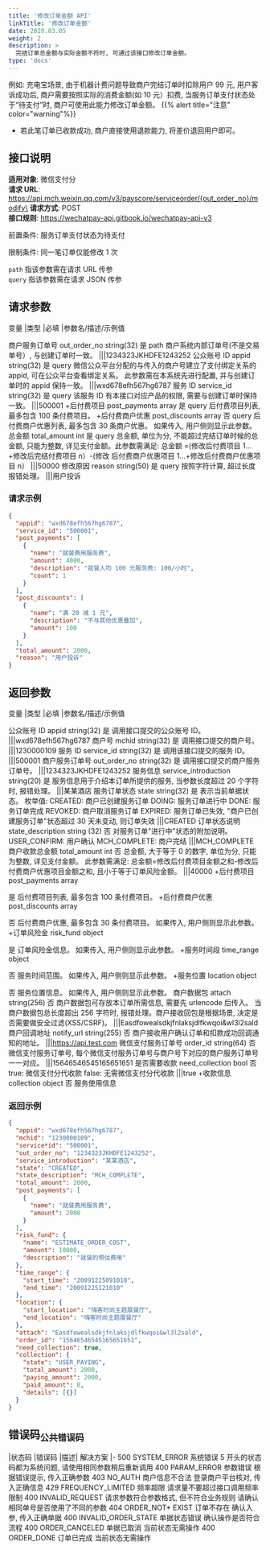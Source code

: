 ```yaml
---
title: '修改订单金额 API'
linkTitle: '修改订单金额'
date: 2020.03.05
weight: 2
description: >
  完结订单总金额与实际金额不符时, 可通过该接口修改订单金额。
type: 'docs'
---
```


例如: 充电宝场景, 由于机器计费问题导致商户完结订单时扣除用户 99 元, 用户客诉成功后, 商户需要按照实际的消费金额(如 10 元）扣费, 当服务订单支付状态处于“待支付”时, 商户可使用此能力修改订单金额。
{{% alert title="注意" color="warning"%}}

- 若此笔订单已收款成功, 商户直接使用退款能力, 将差价退回用户即可。

## 接口说明

**适用对象**: 微信支付分\
**请求 URL**: https://api.mch.weixin.qq.com/v3/payscore/serviceorder/{out_order_no}/modify\
**请求方式**: POST\
**接口规则**: https://wechatpay-api.gitbook.io/wechatpay-api-v3

前置条件: 服务订单支付状态为待支付

限制条件: 同一笔订单仅能修改 1 次

`path` 指该参数需在请求 URL 传参\
`query` 指该参数需在请求 JSON 传参

## 请求参数

变量 |类型 |必填 |参数名/描述/示例值

商户服务订单号 out_order_no string(32) 是 path 商户系统内部订单号(不是交易单号）, 与创建订单时一致。
|||1234323JKHDFE1243252
公众账号 ID appid string(32) 是 query 微信公众平台分配的与传入的商户号建立了支付绑定关系的 appid, 可在公众平台查看绑定关系。
此参数需在本系统先进行配置, 并与创建订单时的 appid 保持一致。
|||wxd678efh567hg6787
服务 ID service_id string(32) 是 query 该服务 ID 有本接口对应产品的权限, 需要与创建订单时保持一致。
|||500001 +后付费项目 post_payments array 是 query 后付费项目列表, 最多包含 100 条付费项目。 +后付费商户优惠 post_discounts array 否 query 后付费商户优惠列表, 最多包含 30 条商户优惠。
如果传入, 用户侧则显示此参数。
总金额 total_amount int 是 query 总金额, 单位为分, 不能超过完结订单时候的总金额, 只能为整数, 详见支付金额。此参数需满足: 总金额 =(修改后付费项目 1…+修改后完结付费项目 n）-(修改 后付费商户优惠项目 1…+修改后付费商户优惠项目 n）
|||50000
修改原因 reason string(50) 是 query 按照字符计算, 超过长度报错处理。
|||用户投诉

### 请求示例

```json
{
  "appid": "wxd678efh567hg6787",
  "service_id": "500001",
  "post_payments": [
    {
      "name": "就餐费用服务费",
      "amount": 4000,
      "description": "就餐人均 100 元服务费: 100/小时",
      "count": 1
    }
  ],
  "post_discounts": [
    {
      "name": "满 20 减 1 元",
      "description": "不与其他优惠叠加",
      "amount": 100
    }
  ],
  "total_amount": 2000,
  "reason": "用户投诉"
}
```

## 返回参数

变量 |类型 |必填 |参数名/描述/示例值

公众账号 ID appid string(32) 是 调用接口提交的公众账号 ID。
|||wxd678efh567hg6787
商户号 mchid string(32) 是 调用接口提交的商户号。
|||1230000109
服务 ID service_id string(32) 是 调用该接口提交的服务 ID。
|||500001
商户服务订单号 out_order_no string(32) 是 调用接口提交的商户服务订单号。
|||1234323JKHDFE1243252
服务信息 service_introduction string(20) 是 服务信息用于介绍本订单所提供的服务, 当参数长度超过 20 个字符时, 报错处理。
|||某某酒店
服务订单状态 state string(32) 是 表示当前单据状态。
枚举值:
CREATED: 商户已创建服务订单
DOING: 服务订单进行中
DONE: 服务订单完成
REVOKED: 商户取消服务订单
EXPIRED: 服务订单已失效, "商户已创建服务订单"状态超过 30 天未变动, 则订单失效
|||CREATED
订单状态说明 state_description string
(32) 否 对服务订单"进行中"状态的附加说明。
USER_CONFIRM: 用户确认
MCH_COMPLETE: 商户完结
|||MCH_COMPLETE
商户收款总金额 total_amount int 否 总金额, 大于等于 0 的数字, 单位为分, 只能为整数, 详见支付金额。
此参数需满足: 总金额=修改后付费项目金额之和-修改后付费商户优惠项目金额之和, 且小于等于订单风险金额。
|||40000 +后付费项目 post_payments
array

是 后付费项目列表, 最多包含 100 条付费项目。 +后付费商户优惠 post_discounts
array

否 后付费商户优惠, 最多包含 30 条付费项目。
如果传入, 用户侧则显示此参数。 +订单风险金 risk_fund
object

是 订单风险金信息。
如果传入, 用户侧则显示此参数。 +服务时间段 time_range
object

否 服务时间范围。
如果传入, 用户侧则显示此参数。 +服务位置 location
object

否 服务位置信息。
如果传入, 用户侧则显示此参数。
商户数据包 attach string(256) 否 商户数据包可存放本订单所需信息, 需要先 urlencode 后传入。
当商户数据包总长度超出 256 字符时, 报错处理。商户接收回包是根据场景, 决定是否需要做安全过滤(XSS/CSRF)。
|||Easdfowealsdkjfnlaksjdlfkwqoi&wl3l2sald
商户回调地址 notify_url string(255) 否 商户接收用户确认订单和扣款成功回调通知的地址。
|||https://api.test.com
微信支付服务订单号 order_id string(64) 否 微信支付服务订单号, 每个微信支付服务订单号与商户号下对应的商户服务订单号一一对应。
|||15646546545165651651
是否需要收款 need_collection bool 否 true: 微信支付分代收款
false: 无需微信支付分代收款
|||true +收款信息 collection object 否 服务使用信息

### 返回示例

```json
{
  "appid": "wxd678efh567hg6787",
  "mchid": "1230000109",
  "service*id": "500001",
  "out_order_no": "1234323JKHDFE1243252",
  "service_introduction": "某某酒店",
  "state": "CREATED",
  "state_description": "MCH_COMPLETE",
  "total_amount": 2000,
  "post_payments": [
    {
      "name": "就餐费用服务费",
      "amount": 2000
    }
  ],
  "risk_fund": {
    "name": "ESTIMATE_ORDER_COST",
    "amount": 10000,
    "description": "就餐的预估费用"
  },
  "time_range": {
    "start_time": "20091225091010",
    "end_time": "20091225121010"
  },
  "location": {
    "start_location": "嗨客时尚主题展餐厅",
    "end_location": "嗨客时尚主题展餐厅"
  },
  "attach": "Easdfowealsdkjfnlaksjdlfkwqoi&wl3l2sald",
  "order_id": "15646546545165651651",
  "need_collection": true,
  "collection": {
    "state": "USER_PAYING",
    "total_amount": 2000,
    "paying_amount": 2000,
    "paid_amount": 0,
    "details": [{}]
  }
}
```

## 错误码<sub>公共错误码</sub>

|状态码 |错误码 |描述| 解决方案
|-
500 SYSTEM_ERROR 系统错误 5 开头的状态码都为系统问题, 请使用相同参数稍后重新调用
400 PARAM_ERROR 参数错误 根据错误提示, 传入正确参数
403 NO_AUTH 商户信息不合法 登录商户平台核对, 传入正确信息
429 FREQUENCY_LIMITED 频率超限 请求量不要超过接口调用频率限制
400 INVALID_REQUEST 请求参数符合参数格式, 但不符合业务规则 请确认相同单号是否使用了不同的参数
404 ORDER_NOT\* EXIST 订单不存在 确认入参, 传入正确单据
400 INVALID_ORDER_STATE 单据状态错误 确认操作是否符合流程
400 ORDER_CANCELED 单据已取消 当前状态无需操作
400 ORDER_DONE 订单已完成 当前状态无需操作

